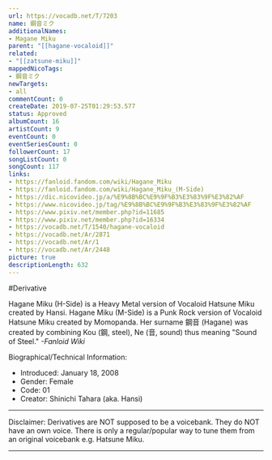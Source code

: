 ```yaml
---
url: https://vocadb.net/T/7203
name: 鋼音ミク
additionalNames: 
- Magane Miku
parent: "[[hagane-vocaloid]]"
related:
- "[[zatsune-miku]]"
mappedNicoTags:
- 鋼音ミク
newTargets:
- all
commentCount: 0
createDate: 2019-07-25T01:29:53.577
status: Approved
albumCount: 16
artistCount: 9
eventCount: 0
eventSeriesCount: 0
followerCount: 17
songListCount: 0
songCount: 117
links: 
- https://fanloid.fandom.com/wiki/Hagane_Miku
- https://fanloid.fandom.com/wiki/Hagane_Miku_(M-Side)
- https://dic.nicovideo.jp/a/%E9%8B%BC%E9%9F%B3%E3%83%9F%E3%82%AF
- https://www.nicovideo.jp/tag/%E9%8B%BC%E9%9F%B3%E3%83%9F%E3%82%AF
- https://www.pixiv.net/member.php?id=11685
- https://www.pixiv.net/member.php?id=16334
- https://vocadb.net/T/1540/hagane-vocaloid
- https://vocadb.net/Ar/2871
- https://vocadb.net/Ar/1
- https://vocadb.net/Ar/2448
picture: true
descriptionLength: 632
---
```


#Derivative

Hagane Miku (H-Side) is a Heavy Metal version of Vocaloid Hatsune Miku created by Hansi.
Hagane Miku (M-Side) is a Punk Rock version of Vocaloid Hatsune Miku created by Momopanda.
Her surname 鋼音 (Hagane) was created by combining Kou (鋼, steel), Ne (音, sound) thus meaning "Sound of Steel."
*-Fanloid Wiki*

Biographical/Technical Information:
- Introduced: January 18, 2008
- Gender: Female
- Code: 01 
- Creator: Shinichi Tahara (aka. Hansi)
___
Disclaimer:
Derivatives are NOT supposed to be a voicebank. They do NOT have an own voice. There is only a regular/popular way to tune them from an original voicebank e.g. Hatsune Miku.

---

